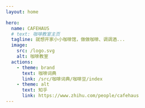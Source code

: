 ```yaml
---
layout: home

hero:
  name: CAFEHAUS
  # text: 咖啡教室主页
  tagline: 就想开家小小咖啡馆，做做咖啡、调调酒...
  image:
    src: /logo.svg
    alt: 咖啡教室
  actions:
    - theme: brand
      text: 咖啡词典
      link: /src/咖啡词典/咖啡豆/index
    - theme: alt
      text: 知乎
      link: https://www.zhihu.com/people/cafehaus
---
```

